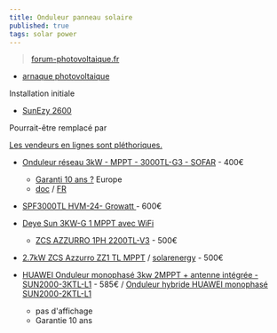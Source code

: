```yaml
---
title: Onduleur panneau solaire
published: true
tags: solar power
---
```

> [forum-photovoltaique.fr](https://forum-photovoltaique.fr/index.php)

- [arnaque photovoltaique](https://forum-photovoltaique.fr/viewtopic.php?t=34117)

Installation initiale

- [SunEzy 2600]()

Pourrait-être remplacé par

[Les vendeurs en lignes sont pléthoriques.](https://forum-photovoltaique.fr/viewtopic.php?p=781652&hilit=kasyk#p781652)

- [Onduleur réseau 3kW - MPPT - 3000TL-G3 - SOFAR](https://allo.solar/onduleur-reseau-3-3kw-mppt-3300tl-g3-sofar.html) - 400€
	- [Garanti 10 ans ?](https://allo.solar/amfile/file/download/file/2019/product/1677/) Europe
    - [doc](https://allo.solar/amfile/file/download/file/2276/product/1677/) / [FR](https://allo.solar/amfile/file/download/file/1771/product/1677/)

- [ SPF3000TL HVM-24- Growatt ](https://www.leroymerlin.fr/produits/onduleur-hybride-3kw-24v-mppt-50a-spf3000tl-hvm-24-growatt-89576493.html) - 600€

- [Deye Sun 3KW-G 1 MPPT avec WiFi ](https://www.leroymerlin.fr/produits/onduleur-deye-sun-3kw-g-1-mppt-avec-wifi-94908380.html)
	- [ZCS AZZURRO 1PH 2200TL-V3](https://www.solarenergypoint.it/shop/zcs-azzurro-1ph-2200tl-v3-inverter-monofase-1mppt-2200w) - 500€
    
- [2.7kW ZCS Azzurro ZZ1 TL MPPT](https://www.puntoenergiashop.it/fr/onduleur-zucchetti/onduleur-string-monophas%C3%A9-27kw-zcs-azzurro-zz1-tl-mppt-avec-sectionneur.html) / [solarenergy](https://www.solarenergypoint.it/shop/zcs-zucchetti-centro-sistemi/zcs-azzurro-1ph-2700tl-v3-inverter-monofase-1mppt-2700w) - 500€

- [HUAWEI Onduleur monophasé 3kw 2MPPT + antenne intégrée - SUN2000-3KTL-L1](https://www.123elec.com/huawei-onduleur-monophase-3kw-2mppt-antenne-integree-sun2000-3ktl-l1.html) - 585€ / [Onduleur hybride HUAWEI monophasé SUN2000-2KTL-L1 ](https://www.solaris-store.com/8498-onduleur-huawei-monophase-sun2000-2ktl-l1-2000w-230v.html)
	- pas d'affichage
    - Garantie 10 ans